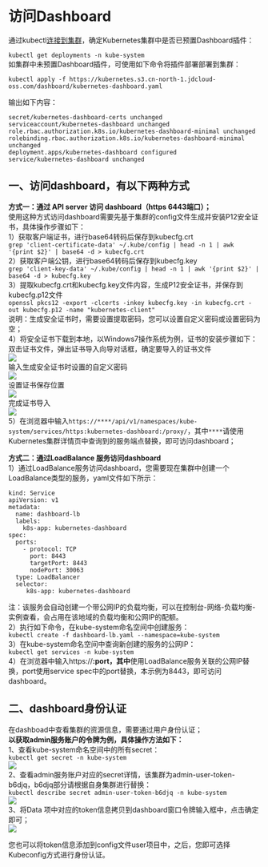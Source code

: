 
# 访问Dashboard

通过kubectl[连接到集群][1]，确定Kubernetes集群中是否已预置Dashboard插件：

`
kubectl get deployments -n kube-system
`  
如集群中未预置Dashboard插件，可使用如下命令将插件部署部署到集群：

`
kubectl apply -f https://kubernetes.s3.cn-north-1.jdcloud-oss.com/dashboard/kubernetes-dashboard.yaml
`

输出如下内容：

```
secret/kubernetes-dashboard-certs unchanged
serviceaccount/kubernetes-dashboard unchanged
role.rbac.authorization.k8s.io/kubernetes-dashboard-minimal unchanged
rolebinding.rbac.authorization.k8s.io/kubernetes-dashboard-minimal unchanged
deployment.apps/kubernetes-dashboard configured
service/kubernetes-dashboard unchanged
```

## 一、访问dashboard，有以下两种方式  

**方式一：通过 API server 访问 dashboard（https 6443端口）；**  
使用这种方式访问dashboard需要先基于集群的config文件生成并安装P12安全证书，具体操作步骤如下：  
1）获取客户端证书，进行base64转码后保存到kubecfg.crt  
`grep 'client-certificate-data' ~/.kube/config | head -n 1 | awk '{print $2}' | base64 -d > kubecfg.crt`  
2）获取客户端公钥，进行base64转码后保存到kubecfg.key  
`grep 'client-key-data' ~/.kube/config | head -n 1 | awk '{print $2}' | base64 -d > kubecfg.key`  
3）提取kubecfg.crt和kubecfg.key文件内容，生成P12安全证书，并保存到kubecfg.p12文件  
`openssl pkcs12 -export -clcerts -inkey kubecfg.key -in kubecfg.crt -out kubecfg.p12 -name "kubernetes-client"`  
   说明：生成安全证书时，需要设置提取密码，您可以设置自定义密码或设置密码为空；  
4）将安全证书下载到本地，以Windows7操作系统为例，证书的安装步骤如下：  
双击证书文件，弹出证书导入向导对话框，确定要导入的证书文件  
 ![](https://github.com/jdcloudcom/cn/blob/edit/image/Elastic-Compute/JCS-for-Kubernetes/导入证书2.png)  
输入生成安全证书时设置的自定义密码  
![](https://github.com/jdcloudcom/cn/blob/edit/image/Elastic-Compute/JCS-for-Kubernetes/导入证书3.png)  
设置证书保存位置  
![](https://github.com/jdcloudcom/cn/blob/edit/image/Elastic-Compute/JCS-for-Kubernetes/导入证书4.png)  
完成证书导入  
![](https://github.com/jdcloudcom/cn/blob/edit/image/Elastic-Compute/JCS-for-Kubernetes/导入证书5.png)  
5）在浏览器中输入`https://****/api/v1/namespaces/kube-system/services/https:kubernetes-dashboard:/proxy/`，其中`****`请使用Kubernetes集群详情页中查询到的服务端点替换，即可访问dashboard；  

**方式二：通过LoadBalance 服务访问dashboard**    
 1）通过LoadBalance服务访问dashboard，您需要现在集群中创建一个LoadBalance类型的服务，yaml文件如下所示： 
```
kind: Service
apiVersion: v1
metadata:
  name: dashboard-lb
  labels:
    k8s-app: kubernetes-dashboard
spec:
  ports:
    - protocol: TCP
      port: 8443
      targetPort: 8443
      nodePort: 30063
  type: LoadBalancer
  selector:
     k8s-app: kubernetes-dashboard
```  
注：该服务会自动创建一个带公网IP的负载均衡，可以在控制台-网络-负载均衡-实例查看，会占用在该地域的负载均衡和公网IP的配额。  
2）执行如下命令，在kube-system命名空间中创建服务：  
`
kubectl create -f dashboard-lb.yaml --namespace=kube-system
`  
3）在kube-system命名空间中查询新创建的服务的公网IP：  
`
kubectl get services -n kube-system
`  
4）在浏览器中输入https://****:port，其中****使用LoadBalance服务关联的公网IP替换，port使用service spec中的port替换，本示例为8443，即可访问dashboard。  
## 二、dashboard身份认证  
在dashboad中查看集群的资源信息，需要通过用户身份认证；  
**以获取admin服务账户的令牌为例，具体操作方法如下：**  
1、查看kube-system命名空间中的所有secret：  
`
kubectl get secret -n kube-system
`  
![](https://github.com/jdcloudcom/cn/blob/edit/image/Elastic-Compute/JCS-for-Kubernetes/admintoken列表.png)  
2、查看admin服务账户对应的secret详情，该集群为admin-user-token-b6djq，b6djq部分请根据自身集群进行替换：  
`
kubectl describe secret admin-user-token-b6djq -n kube-system
`  
![](https://github.com/jdcloudcom/cn/blob/edit/image/Elastic-Compute/JCS-for-Kubernetes/查看admintoken.png)  
3、将Data 项中对应的token信息拷贝到dashboard窗口令牌输入框中，点击确定即可；  
![](https://github.com/jdcloudcom/cn/blob/edit/image/Elastic-Compute/JCS-for-Kubernetes/输入令牌.png)   

您也可以将token信息添加到config文件user项目中，之后，您即可选择Kubeconfig方式进行身份认证。


  [1]: https://docs.jdcloud.com/cn/jcs-for-kubernetes/connect-to-cluster